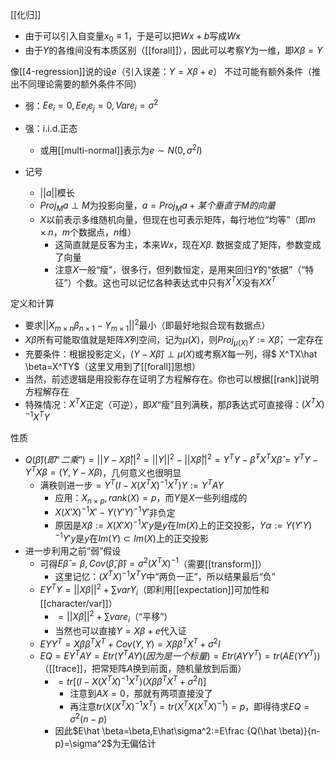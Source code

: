 [[化归]]
- 由于可以引入自变量$x_0\equiv 1$，于是可以把$Wx+b$写成$Wx$
- 由于$Y$的各维间没有本质区别（[[forall]]），因此可以考察$Y$为一维，即$X\beta = Y$

像[[4-regression]]说的设$e$（引入误差：$Y=X\beta + e$）
不过可能有额外条件（推出不同理论需要的额外条件不同）
- 弱：$Ee_i=0,Ee_ie_j=0,Vare_i=\sigma^2$
- 强：i.i.d.正态
  - 或用[[multi-normal]]表示为$e\sim N(0,\sigma^2 I)$

- 记号
  - $||a||$模长
  - $Proj_M a\perp M$为投影向量，$a = Proj_M a +某个垂直于M的向量$
  - $X$以前表示多维随机向量，但现在也可表示矩阵，每行地位“均等”（即$m\times n$，$m$个数据点，$n$维）
    - 这简直就是反客为主，本来$Wx$，现在$X\beta$. 数据变成了矩阵，参数变成了向量
    - 注意$X$一般“瘦”，很多行，但列数恒定，是用来回归$Y$的“依据”（“特征”）个数。这也可以记忆各种表达式中只有$X^TX$没有$XX^T$

定义和计算
- 要求$||X_{m\times n}\beta_{n\times 1} - Y_{m\times 1}||^2$最小（即最好地拟合现有数据点）
- $X\beta$所有可能取值就是矩阵$X$列空间，记为$\mu(X)$，则$Proj_{\mu(X)} Y:=X\hat \beta$，一定存在
- 充要条件：根据投影定义，$(Y-X\hat \beta)\perp \mu(X)$或考察$X$每一列，得$ X^TX\hat \beta=X^TY$（这里又用到了[[forall]]思想）
- 当然，前述逻辑是用投影存在证明了方程解存在。你也可以根据[[rank]]说明方程解存在
- 特殊情况：$X^TX$正定（可逆），即$X$“瘦”且列满秩，那$\hat\beta$表达式可直接得：$(X^TX)^{-1}X^TY$

性质
- $Q(\hat \beta)(即“二乘”)=||Y-X\hat \beta||^2=||Y||^2-||X\hat\beta||^2=Y^TY-\hat\beta^TX^TX\hat\beta=Y^TY-Y^TX\beta=(Y,Y-X\beta)$，几何意义也很明显
  - 满秩则进一步$=Y^T(I-X(X^TX)^{-1}X^T)Y:=Y^TAY$
    - 应用：$X_{n\times p},rank(X)=p$，而$Y$是$X$一些列组成的
    - $X(X'X)^{-1}X' - Y(Y'Y)^{-1}Y'$非负定
    - 原因是$X\beta:=X(X'X)^{-1}X'y$是$y$在$Im(X)$上的正交投影，$Y\alpha:=Y(Y'Y)^{-1}Y'y$是$y$在$Im(Y)\subset Im(X)$上的正交投影
- 进一步利用之前“弱”假设
  - 可得$E\hat \beta=\beta,Cov(\hat\beta,\hat\beta)=\sigma^2(X^TX)^{-1}$（需要[[transform]]）
    - 这里记忆：$(X^TX)^{-1}X^TY$中“两负一正”，所以结果最后“负”
  - $EY^TY=||X\beta||^2+\sum var Y_i$（即利用[[expectation]]可加性和[[character/var]]）
    - $=||X\beta||^2+\sum vare_i$（“平移”）
    - 当然也可以直接$Y=X\beta +e$代入证
  - $EYY^T=X\beta\beta^TX^T+Cov(Y,Y)=X\beta\beta^TX^T+\sigma^2I$
  - $EQ=EY^TAY=Etr(Y^TAY)(因为是一个标量)=Etr(AYY^T)=tr(AE(YY^T))$（[[trace]]，把常矩阵$A$换到前面，随机量放到后面）
    - $=tr  [(I-X(X^TX)^{-1}X^T)(X\beta\beta^TX^T+\sigma^2I)]$
      - 注意到$AX=0$，那就有两项直接没了
      - 再注意$tr(X(X^TX)^{-1}X^T)=tr(X^TX(X^TX)^{-1})=p$，即得待求$EQ=\sigma^2(n-p)$
    - 因此$E\hat \beta=\beta,E\hat\sigma^2:=E\frac {Q(\hat \beta)}{n-p}=\sigma^2$为无偏估计